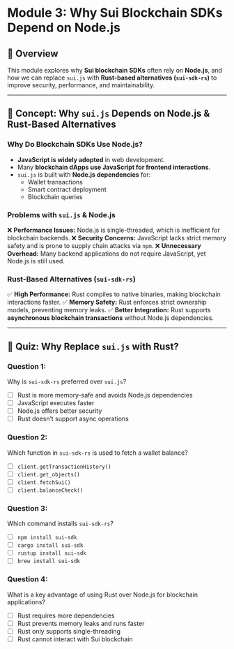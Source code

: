 # Module 3: Why Sui Blockchain SDKs Depend on Node.js

## 📌 Overview
This module explores why **Sui blockchain SDKs** often rely on **Node.js**, and how we can replace `sui.js` with **Rust-based alternatives (`sui-sdk-rs`)** to improve security, performance, and maintainability.

---

## **📖 Concept: Why `sui.js` Depends on Node.js & Rust-Based Alternatives**
### **Why Do Blockchain SDKs Use Node.js?**
- **JavaScript is widely adopted** in web development.
- Many **blockchain dApps use JavaScript for frontend interactions**.
- `sui.js` is built with **Node.js dependencies** for:
  - Wallet transactions
  - Smart contract deployment
  - Blockchain queries

### **Problems with `sui.js` & Node.js**
❌ **Performance Issues:** Node.js is single-threaded, which is inefficient for blockchain backends.
❌ **Security Concerns:** JavaScript lacks strict memory safety and is prone to supply chain attacks via `npm`.
❌ **Unnecessary Overhead:** Many backend applications do not require JavaScript, yet Node.js is still used.

### **Rust-Based Alternatives (`sui-sdk-rs`)**
✅ **High Performance:** Rust compiles to native binaries, making blockchain interactions faster.
✅ **Memory Safety:** Rust enforces strict ownership models, preventing memory leaks.
✅ **Better Integration:** Rust supports **asynchronous blockchain transactions** without Node.js dependencies.

---

## **📝 Quiz: Why Replace `sui.js` with Rust?**
### **Question 1:**
Why is `sui-sdk-rs` preferred over `sui.js`?
- [ ] Rust is more memory-safe and avoids Node.js dependencies
- [ ] JavaScript executes faster
- [ ] Node.js offers better security
- [ ] Rust doesn’t support async operations

### **Question 2:**
Which function in `sui-sdk-rs` is used to fetch a wallet balance?
- [ ] `client.getTransactionHistory()`
- [ ] `client.get_objects()`
- [ ] `client.fetchSui()`
- [ ] `client.balanceCheck()`

### **Question 3:**
Which command installs `sui-sdk-rs`?
- [ ] `npm install sui-sdk`
- [ ] `cargo install sui-sdk`
- [ ] `rustup install sui-sdk`
- [ ] `brew install sui-sdk`

### **Question 4:**
What is a key advantage of using Rust over Node.js for blockchain applications?
- [ ] Rust requires more dependencies
- [ ] Rust prevents memory leaks and runs faster
- [ ] Rust only supports single-threading
- [ ] Rust cannot interact with Sui blockchain